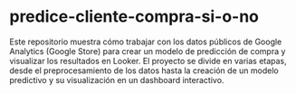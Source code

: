 # predice-cliente-compra-si-o-no
Este repositorio muestra cómo trabajar con los datos públicos de Google Analytics (Google Store) para crear un modelo de predicción de compra y visualizar los resultados en Looker. El proyecto se divide en varias etapas, desde el preprocesamiento de los datos hasta la creación de un modelo predictivo y su visualización en un dashboard interactivo.
